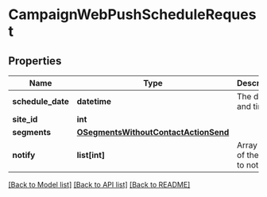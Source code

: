 # CampaignWebPushScheduleRequest

## Properties
Name | Type | Description | Notes
------------ | ------------- | ------------- | -------------
**schedule_date** | **datetime** | The date and time | [optional] 
**site_id** | **int** |  | 
**segments** | [**OSegmentsWithoutContactActionSend**](OSegmentsWithoutContactActionSend.md) |  | 
**notify** | **list[int]** | Array of IDs of the users to notify | [optional] 

[[Back to Model list]](../README.md#documentation-for-models) [[Back to API list]](../README.md#documentation-for-api-endpoints) [[Back to README]](../README.md)



